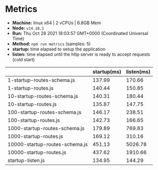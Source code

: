 # Metrics
* __Machine:__ linux x64 | 2 vCPUs | 6.8GB Mem
* __Node:__ `v14.18.1`
* __Run:__ Thu Oct 28 2021 18:03:57 GMT+0000 (Coordinated Universal Time)
* __Method:__ `npm run metrics` (samples: 5)
* __startup:__ time elapsed to setup the application
* __listen:__ time elapsed until the http server is ready to accept requests (cold start)

| | startup(ms) | listen(ms) |
|-| -       | -      |
| 1-startup-routes-schema.js | 137.99 | 170.66 |
| 1-startup-routes.js | 140.44 | 150.85 |
| 10-startup-routes-schema.js | 140.31 | 180.44 |
| 10-startup-routes.js | 135.87 | 147.75 |
| 100-startup-routes-schema.js | 146.17 | 238.51 |
| 100-startup-routes.js | 142.73 | 166.65 |
| 1000-startup-routes-schema.js | 179.89 | 769.83 |
| 1000-startup-routes.js | 169.12 | 310.16 |
| 10000-startup-routes-schema.js | 451.13 | 5026.78 |
| 10000-startup-routes.js | 437.62 | 1910.66 |
| startup-listen.js | 134.95 | 144.29 |
